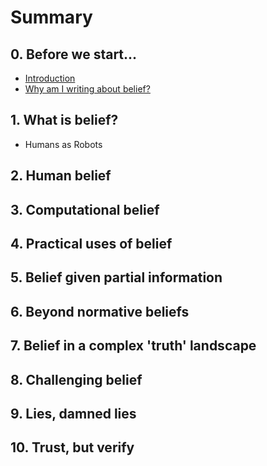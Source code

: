 # Summary

## 0. Before we start...

* [Introduction](README.md)
* [Why am I writing about belief?](why-am-i-writing-about-belief.md)

## 1. What is belief?

* Humans as Robots

## 2. Human belief

## 3. Computational belief

## 4. Practical uses of belief

## 5. Belief given partial information

## 6. Beyond normative beliefs

## 7. Belief in a complex 'truth' landscape

## 8. Challenging belief

## 9. Lies, damned lies

## 10. Trust, but verify

